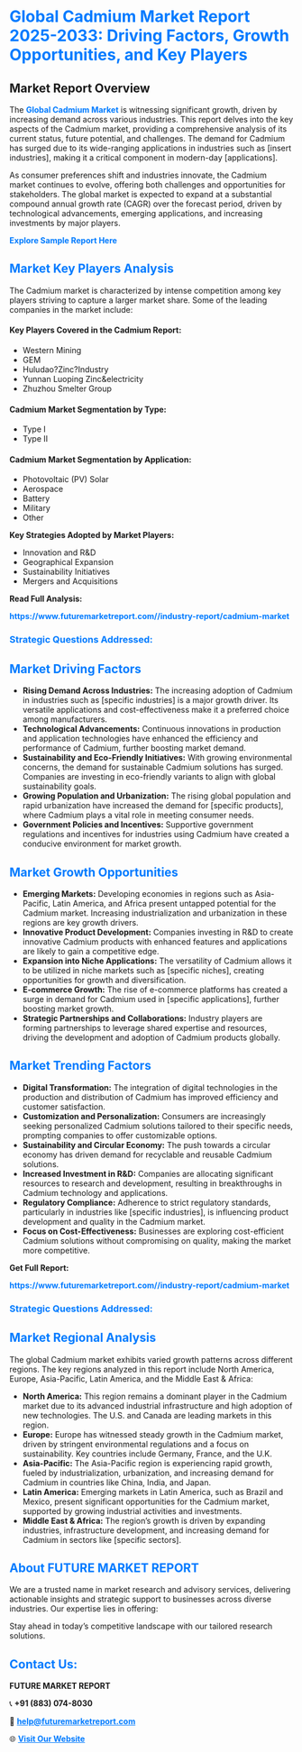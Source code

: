 <h1 style="color: #007BFF;">Global Cadmium Market Report 2025-2033: Driving Factors, Growth Opportunities, and Key Players</h1>

<section id="overview">
<h2>Market Report Overview</h2>
<p>The <a href="https://www.futuremarketreport.com//industry-report/cadmium-market" style="color: #007BFF; text-decoration: none;"><strong>Global Cadmium Market</strong></a> is witnessing significant growth, driven by increasing demand across various industries. This report delves into the key aspects of the Cadmium market, providing a comprehensive analysis of its current status, future potential, and challenges. The demand for Cadmium has surged due to its wide-ranging applications in industries such as [insert industries], making it a critical component in modern-day [applications].</p>
<p>As consumer preferences shift and industries innovate, the Cadmium market continues to evolve, offering both challenges and opportunities for stakeholders. The global market is expected to expand at a substantial compound annual growth rate (CAGR) over the forecast period, driven by technological advancements, emerging applications, and increasing investments by major players.</p>
</section>

<section id="overview">
<p><a href="https://www.futuremarketreport.com//request-sample/reportId=91796" style="color: #007BFF; text-decoration: none;"><strong>Explore Sample Report Here</strong></a></p>
</section>

<section id="key-players">
<h2 style="color: #007BFF;">Market Key Players Analysis</h2>
<p>The Cadmium market is characterized by intense competition among key players striving to capture a larger market share. Some of the leading companies in the market include:</p>
<h4>Key Players Covered in the Cadmium Report:</h4>
<ul><li>Western Mining</li><li>GEM</li><li>Huludao?Zinc?Industry</li><li>Yunnan Luoping Zinc&amp;electricity</li><li>Zhuzhou Smelter Group</li></ul>
<h4>Cadmium Market Segmentation by Type:</h4>
<ul><li>Type I</li><li>Type II</li></ul>

<h4>Cadmium Market Segmentation by Application:</h4>
<ul><li>Photovoltaic (PV) Solar</li><li>Aerospace</li><li>Battery</li><li>Military</li><li>Other</li></ul>
<p><strong>Key Strategies Adopted by Market Players:</strong></p>
<ul>
<li>Innovation and R&D</li>
<li>Geographical Expansion</li>
<li>Sustainability Initiatives</li>
<li>Mergers and Acquisitions</li>
</ul>
</section>

<section>
<p><strong>Read Full Analysis: </strong></p><a href="https://www.futuremarketreport.com//industry-report/cadmium-market" style="color: #007BFF; text-decoration: none;"><strong>https://www.futuremarketreport.com//industry-report/cadmium-market</strong></a>
<h3 style="color: #007BFF;">Strategic Questions Addressed:</h3>
</section>

<section id="driving-factors">
<h2 style="color: #007BFF;">Market Driving Factors</h2>
<ul>
<li><strong>Rising Demand Across Industries:</strong> The increasing adoption of Cadmium in industries such as [specific industries] is a major growth driver. Its versatile applications and cost-effectiveness make it a preferred choice among manufacturers.</li>
<li><strong>Technological Advancements:</strong> Continuous innovations in production and application technologies have enhanced the efficiency and performance of Cadmium, further boosting market demand.</li>
<li><strong>Sustainability and Eco-Friendly Initiatives:</strong> With growing environmental concerns, the demand for sustainable Cadmium solutions has surged. Companies are investing in eco-friendly variants to align with global sustainability goals.</li>
<li><strong>Growing Population and Urbanization:</strong> The rising global population and rapid urbanization have increased the demand for [specific products], where Cadmium plays a vital role in meeting consumer needs.</li>
<li><strong>Government Policies and Incentives:</strong> Supportive government regulations and incentives for industries using Cadmium have created a conducive environment for market growth.</li>
</ul>
</section>

<section id="growth-opportunities">
<h2 style="color: #007BFF;">Market Growth Opportunities</h2>
<ul>
<li><strong>Emerging Markets:</strong> Developing economies in regions such as Asia-Pacific, Latin America, and Africa present untapped potential for the Cadmium market. Increasing industrialization and urbanization in these regions are key growth drivers.</li>
<li><strong>Innovative Product Development:</strong> Companies investing in R&D to create innovative Cadmium products with enhanced features and applications are likely to gain a competitive edge.</li>
<li><strong>Expansion into Niche Applications:</strong> The versatility of Cadmium allows it to be utilized in niche markets such as [specific niches], creating opportunities for growth and diversification.</li>
<li><strong>E-commerce Growth:</strong> The rise of e-commerce platforms has created a surge in demand for Cadmium used in [specific applications], further boosting market growth.</li>
<li><strong>Strategic Partnerships and Collaborations:</strong> Industry players are forming partnerships to leverage shared expertise and resources, driving the development and adoption of Cadmium products globally.</li>
</ul>
</section>

<section id="trending-factors">
<h2 style="color: #007BFF;">Market Trending Factors</h2>
<ul>
<li><strong>Digital Transformation:</strong> The integration of digital technologies in the production and distribution of Cadmium has improved efficiency and customer satisfaction.</li>
<li><strong>Customization and Personalization:</strong> Consumers are increasingly seeking personalized Cadmium solutions tailored to their specific needs, prompting companies to offer customizable options.</li>
<li><strong>Sustainability and Circular Economy:</strong> The push towards a circular economy has driven demand for recyclable and reusable Cadmium solutions.</li>
<li><strong>Increased Investment in R&D:</strong> Companies are allocating significant resources to research and development, resulting in breakthroughs in Cadmium technology and applications.</li>
<li><strong>Regulatory Compliance:</strong> Adherence to strict regulatory standards, particularly in industries like [specific industries], is influencing product development and quality in the Cadmium market.</li>
<li><strong>Focus on Cost-Effectiveness:</strong> Businesses are exploring cost-efficient Cadmium solutions without compromising on quality, making the market more competitive.</li>
</ul>
</section>

<section>
<p><strong>Get Full Report: </strong></p><a href="https://www.futuremarketreport.com//industry-report/cadmium-market" style="color: #007BFF; text-decoration: none;"><strong>https://www.futuremarketreport.com//industry-report/cadmium-market</strong></a>
<h3 style="color: #007BFF;">Strategic Questions Addressed:</h3>
</section>


<section id="regional-analysis">
<h2 style="color: #007BFF;">Market Regional Analysis</h2>
<p>The global Cadmium market exhibits varied growth patterns across different regions. The key regions analyzed in this report include North America, Europe, Asia-Pacific, Latin America, and the Middle East & Africa:</p>
<ul>
<li><strong>North America:</strong> This region remains a dominant player in the Cadmium market due to its advanced industrial infrastructure and high adoption of new technologies. The U.S. and Canada are leading markets in this region.</li>
<li><strong>Europe:</strong> Europe has witnessed steady growth in the Cadmium market, driven by stringent environmental regulations and a focus on sustainability. Key countries include Germany, France, and the U.K.</li>
<li><strong>Asia-Pacific:</strong> The Asia-Pacific region is experiencing rapid growth, fueled by industrialization, urbanization, and increasing demand for Cadmium in countries like China, India, and Japan.</li>
<li><strong>Latin America:</strong> Emerging markets in Latin America, such as Brazil and Mexico, present significant opportunities for the Cadmium market, supported by growing industrial activities and investments.</li>
<li><strong>Middle East & Africa:</strong> The region’s growth is driven by expanding industries, infrastructure development, and increasing demand for Cadmium in sectors like [specific sectors].</li>
</ul>
</section>

<footer>
<h2 style="color: #007BFF;">About FUTURE MARKET REPORT</h2>
<p>We are a trusted name in market research and advisory services, delivering actionable insights and strategic support to businesses across diverse industries. Our expertise lies in offering:</p>

<p>Stay ahead in today’s competitive landscape with our tailored research solutions.</p>

<h2 style="color: #007BFF;">Contact Us:</h2>
<p><strong>FUTURE MARKET REPORT</strong></p>
<p>📞 <strong>+91 (883) 074-8030</strong></p>
<p>📧 <strong><a href="mailto:help@futuremarketreport.com" style="color: #007BFF;">help@futuremarketreport.com</a></strong></p>
<p>🌐 <strong><a href="https://www.futuremarketreport.com/" style="color: #007BFF;">Visit Our Website</a></strong></p>
</footer>